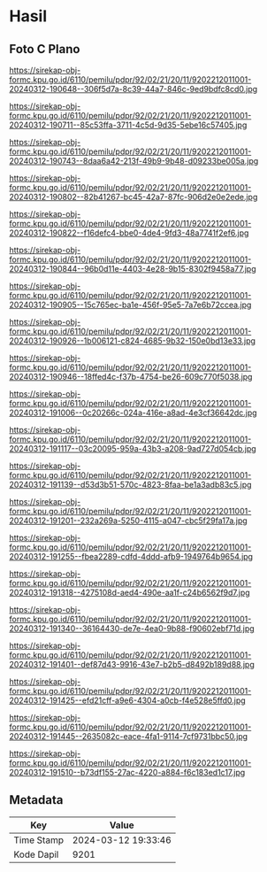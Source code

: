 # Hasil

## Foto C Plano

https://sirekap-obj-formc.kpu.go.id/6110/pemilu/pdpr/92/02/21/20/11/9202212011001-20240312-190648--306f5d7a-8c39-44a7-846c-9ed9bdfc8cd0.jpg

https://sirekap-obj-formc.kpu.go.id/6110/pemilu/pdpr/92/02/21/20/11/9202212011001-20240312-190711--85c53ffa-3711-4c5d-9d35-5ebe16c57405.jpg

https://sirekap-obj-formc.kpu.go.id/6110/pemilu/pdpr/92/02/21/20/11/9202212011001-20240312-190743--8daa6a42-213f-49b9-9b48-d09233be005a.jpg

https://sirekap-obj-formc.kpu.go.id/6110/pemilu/pdpr/92/02/21/20/11/9202212011001-20240312-190802--82b41267-bc45-42a7-87fc-906d2e0e2ede.jpg

https://sirekap-obj-formc.kpu.go.id/6110/pemilu/pdpr/92/02/21/20/11/9202212011001-20240312-190822--f16defc4-bbe0-4de4-9fd3-48a7741f2ef6.jpg

https://sirekap-obj-formc.kpu.go.id/6110/pemilu/pdpr/92/02/21/20/11/9202212011001-20240312-190844--96b0d11e-4403-4e28-9b15-8302f9458a77.jpg

https://sirekap-obj-formc.kpu.go.id/6110/pemilu/pdpr/92/02/21/20/11/9202212011001-20240312-190905--15c765ec-ba1e-456f-95e5-7a7e6b72ccea.jpg

https://sirekap-obj-formc.kpu.go.id/6110/pemilu/pdpr/92/02/21/20/11/9202212011001-20240312-190926--1b006121-c824-4685-9b32-150e0bd13e33.jpg

https://sirekap-obj-formc.kpu.go.id/6110/pemilu/pdpr/92/02/21/20/11/9202212011001-20240312-190946--18ffed4c-f37b-4754-be26-609c770f5038.jpg

https://sirekap-obj-formc.kpu.go.id/6110/pemilu/pdpr/92/02/21/20/11/9202212011001-20240312-191006--0c20266c-024a-416e-a8ad-4e3cf36642dc.jpg

https://sirekap-obj-formc.kpu.go.id/6110/pemilu/pdpr/92/02/21/20/11/9202212011001-20240312-191117--03c20095-959a-43b3-a208-9ad727d054cb.jpg

https://sirekap-obj-formc.kpu.go.id/6110/pemilu/pdpr/92/02/21/20/11/9202212011001-20240312-191139--d53d3b51-570c-4823-8faa-be1a3adb83c5.jpg

https://sirekap-obj-formc.kpu.go.id/6110/pemilu/pdpr/92/02/21/20/11/9202212011001-20240312-191201--232a269a-5250-4115-a047-cbc5f29fa17a.jpg

https://sirekap-obj-formc.kpu.go.id/6110/pemilu/pdpr/92/02/21/20/11/9202212011001-20240312-191255--fbea2289-cdfd-4ddd-afb9-1949764b9654.jpg

https://sirekap-obj-formc.kpu.go.id/6110/pemilu/pdpr/92/02/21/20/11/9202212011001-20240312-191318--4275108d-aed4-490e-aa1f-c24b6562f9d7.jpg

https://sirekap-obj-formc.kpu.go.id/6110/pemilu/pdpr/92/02/21/20/11/9202212011001-20240312-191340--36164430-de7e-4ea0-9b88-f90602ebf71d.jpg

https://sirekap-obj-formc.kpu.go.id/6110/pemilu/pdpr/92/02/21/20/11/9202212011001-20240312-191401--def87d43-9916-43e7-b2b5-d8492b189d88.jpg

https://sirekap-obj-formc.kpu.go.id/6110/pemilu/pdpr/92/02/21/20/11/9202212011001-20240312-191425--efd21cff-a9e6-4304-a0cb-f4e528e5ffd0.jpg

https://sirekap-obj-formc.kpu.go.id/6110/pemilu/pdpr/92/02/21/20/11/9202212011001-20240312-191445--2635082c-eace-4fa1-9114-7cf9731bbc50.jpg

https://sirekap-obj-formc.kpu.go.id/6110/pemilu/pdpr/92/02/21/20/11/9202212011001-20240312-191510--b73df155-27ac-4220-a884-f6c183ed1c17.jpg


## Metadata

| Key        | Value               |
| ---------- | ------------------- |
| Time Stamp | 2024-03-12 19:33:46 |
| Kode Dapil | 9201                |



